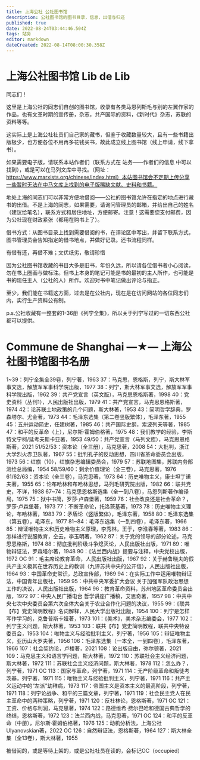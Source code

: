 ```yaml
---
title: 上海公社 公社图书馆
description: 公社图书馆的图书目录，信息，出借与归还
published: true
date: 2022-08-24T03:44:46.504Z
tags: 站务
editor: markdown
dateCreated: 2022-08-14T08:00:30.358Z
---
```


# 上海公社图书馆 Lib de Lib
同志们！

这里是上海公社的同志们自创的图书馆，收录有各类马恩列斯毛与别的左翼作家的作品，也有文革时期的宣传册，杂志，共产国际的资料，《新时代》杂志，苏联的资料等等。

这实际上是上海公社社员们自己家的藏书，但鉴于收藏数量较大，且有一些书籍出版极少，也方便各位不用再多花钱买书，故此成立线上图书馆（线上申请，线下拿书）。

如果需要电子版，请联系本站作者们（联系方式在 站务——作者们的信息 中可以找到），或是可以在马列文库中寻找。（网址：https://www.marxists.org/chinese/index.html）本站图书馆会不定期上传分享一些暂时无法在中马文库上找到的电子版稀缺文献、史料和书籍。

地处上海的同志们可以非常方便地借阅——公社的图书馆允许在指定的地点进行藏书的出借。不是上海的同志，如果需要，请询问管理员的邮箱，并给出自己的姓名（建议给笔名），联系方式和居住地址，方便邮寄。注意！这需要您支付邮费，因为公社现在财政紧张（都用在购书上了）。

借书方式：从图书目录上找到需要借阅的书，在评论区中写出，并留下联系方式，图书管理员会告知指定的借书地点，并做好记录。还书流程同样。

有借有还，再借不难；文优纸劣，敬请珍惜

因为公社图书馆收藏的书目大多是旧书，年份久远，所以请各位借书者小心阅读，勿在书上圈画与做标注。但书上本身的笔记可能是书的最初的主人所作，也可能是书的现任主人（公社的人）所作。欢迎对书中笔记做出评论与指正。

至少，我们能在书籍这方面，过去是在公社内，现在是在访问网站的各位同志们内，实行生产资料公有制。

p.s.公社收藏有一整套的1-36册《列宁全集》，所以关于列宁写过的一切东西公社都可以提供。

#                Commune de Shanghai         —★— 上海公社图书馆图书名册 
1~39：列宁全集全39卷，列宁著，1963
37：马克思，恩格斯，列宁，斯大林军事文选，解放军军事科学院出版，1977
38：列宁，斯大林军事文选，解放军军事科学院出版，1962
39：共产党宣言（英文版），马克思恩格斯著，1998
40：党史资料（丛刊1），人民出版社出版，1979
41：共产党宣言，马克思恩格斯著，1974
42：论苏联土地政策的几个问题，斯大林著，1953
43：简明哲学辞典，罗森塔尔、尤金著，1973
44：毛泽东选集（第二卷竖版繁体），毛泽东著，1955
45：五卅运动简史，任建树著，1985
46：共产国际史纲，索波列夫等著，1985
47：和平的反革命（上），尼尔斯·霍姆伯格著，1975
48：我们教学的经验，李斯特文宁柯/延考夫斯卡亚著，1953
49/50：共产党宣言（马列文库），马克思恩格斯著，2021
51/52/53：资本论（全三册），马克思著，2008
54：大批判，浙江大学烈火赤卫队著，1967
55：批判孔子的反动思想，四川省革命委员会出版，1973
56：红旗（10），红旗杂志编辑委员会，1979
57：苏联地图集，苏联内务部测绘总局编，1954
58/59/60：剩余价值理论（全三卷），马克思著，1976
61/62/63：资本论（全三卷），马克思著，1973
64：历史唯物主义，康士坦丁诺夫著，1955
65：论布哈林和布哈林思想，马列毛研究院出版，1982
66：联共党史，不详，1938
67~74：马克思恩格斯选集（全一到八卷），马恩列斯著作编译局，1975
75：狱中书简，罗莎·卢森堡著，1959
76：社会改良还是社会革命？，罗莎·卢森堡著，1973
77：不断革命论，托洛茨基著，1973
78：历史唯物主义理论，布哈林著，1983
79：矛盾论（竖版繁体），毛泽东著，1958
80：毛泽东选集（第五卷），毛泽东，1977
81~84：毛泽东选集（一到四卷），毛泽东著，1966
85：辩证唯物主义和历史唯物主义原理，李秀林，王于，李淮春等著，1983
86：怎样进行说服教育，仝云，李玉明著，1962
87：关于党的领导的部分论述，马克思恩格斯，1974
88：彻底批判阶级斗争熄灭论，人民出版社出版，1971
89：唯物辩证法，罗森塔尔著，1948
90：《法兰西内战》提要与注释，中央党校出版，1972 OC 
91：毛主席论教育革命，人民出版社出版，1967
92：关于赫鲁晓夫的假共产主义极其在世界历史上的教训（九评苏共中央的公开信），人民出版社出版，1964
93：中国革命史常识，总政宣传部，1989
94：在实际工作中运用唯物辩证法，中国青年出版社，1959
95：中共中央军委扩大会议 关于加强军队政治思想工作的决议，人民出版社出版，1964
96：教育革命资料，苏州地区革命委员会出版，1972
97：中央人民广播电台 哲学讲座广播稿，艾思奇著，1957
98：中共中央七次中央委员会第六次全体大会关于农业合作化问题的决议，1955
99：《联共【布】党史简明教程》名词解释，人民大学出版社出版，1954
100：列宁是怎样写作学习的，克鲁普斯卡娅著，1973
101：《美术》，美术杂志编委会，1977
102：列宁主义问题，斯大林著，1953
103：联共【布】党史简明教程，联共中央特设委员会，1953
104：唯物主义与经验批判主义，列宁著，1956
105：辩证唯物主义，亚历山大罗夫著，1956
106：毛泽东选集（一本全，一到四卷），毛泽东著，1966
107：社会契约论，卢梭著，2021
108：论出版自由，弥尔顿著，2021
109：马克思主义和语言学问题，斯大林著，1972
110：苏联社会主义经济问题，斯大林著，1972
111：苏联社会主义经济问题，斯大林著，1978
112：怎么办？，列宁著，1971 OC
113：国家与革命，列宁著，1971
114：无产阶级革命和叛徒考茨基，列宁著，1971
115：唯物主义与经验批判主义，列宁著，1971
116：共产主义运动中的“左派”幼稚病，1973
117：帝国主义是资本主义的最高阶段，列宁著，1971
118：列宁论战争、和平的三篇文章，列宁著，1971
119：社会民主党人在民主革命中的两种策略，列宁著，1971
120：反杜林论，恩格斯著，1971 OC
121：工资、价格与利润，马克思著，1974
122：路德维希·费尔巴哈和德国古典哲学的终结，恩格斯著，1972
123：法兰西内战，马克思著，1971 OC
124：和平的反革命（中册），尼尔斯·霍姆伯格著，1976
125：动机分析法，上海公社Ulyanovskian著，2022 OC
126：自然辩证法，恩格斯著，1964
127：斯大林全集（全13卷），斯大林著，1955

被借阅的，或是等待上架的，或是公社社员在读的，会标记OC（occupied）
